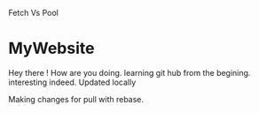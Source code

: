Fetch Vs Pool
# MyWebsite

Hey there ! How are you doing. learning git hub from the begining. interesting indeed.
Updated locally

Making changes for pull with rebase.
